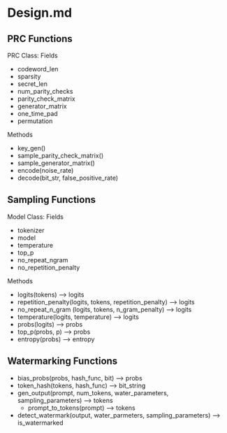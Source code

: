 # Design.md
## PRC Functions
PRC Class: 
Fields
 - codeword_len
 - sparsity
 - secret_len
 - num_parity_checks
 - parity_check_matrix
 - generator_matrix
 - one_time_pad
 - permutation
 
Methods
 - key_gen()
 - sample_parity_check_matrix()
 - sample_generator_matrix()
 - encode(noise_rate)
 - decode(bit_str, false_positive_rate)

## Sampling Functions
Model Class: 
Fields
 - tokenizer
 - model
 - temperature
 - top_p
 - no_repeat_ngram
 - no_repetition_penalty
 
Methods
 - logits(tokens) --> logits
 - repetition_penalty(logits, tokens, repetition_penalty) --> logits
 - no_repeat_n_gram (logits, tokens, n_gram_penalty) --> logits
 - temperature(logits, temperature) --> logits
 - probs(logits) --> probs
 - top_p(probs, p) --> probs
 - entropy(probs) --> entropy

## Watermarking Functions
 - bias_probs(probs, hash_func, bit) --> probs
 - token_hash(tokens, hash_func) --> bit_string
 - gen_output(prompt, num_tokens, water_parameters, sampling_parameters) --> tokens 
    - prompt_to_tokens(prompt) --> tokens
 - detect_watermark(output, water_parmeters, sampling_parameters) --> is_watermarked






